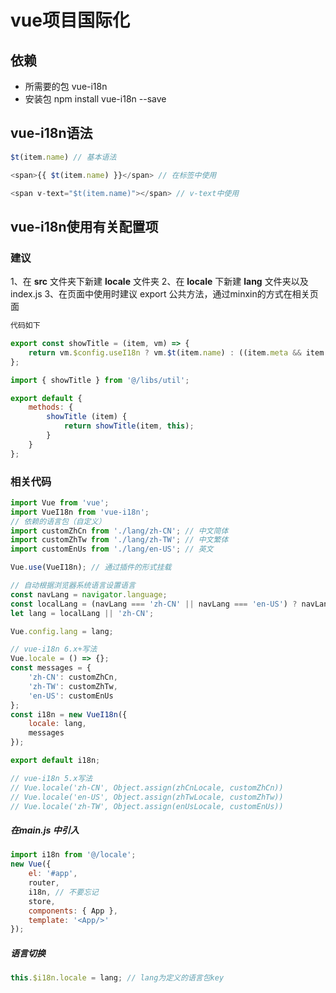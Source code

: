 # vue项目国际化

## 依赖

* 所需要的包 
  vue-i18n
* 安装包
  npm install vue-i18n --save


## vue-i18n语法

````js
$t(item.name) // 基本语法

<span>{{ $t(item.name) }}</span> // 在标签中使用

<span v-text="$t(item.name)"></span> // v-text中使用
````

## vue-i18n使用有关配置项

### 建议

1、在 **src** 文件夹下新建 **locale** 文件夹
2、在 **locale** 下新建 **lang** 文件夹以及 index.js
3、在页面中使用时建议 export 公共方法，通过minxin的方式在相关页面
````js
代码如下

export const showTitle = (item, vm) => {
    return vm.$config.useI18n ? vm.$t(item.name) : ((item.meta && item.meta.title) || item.name);
};

import { showTitle } from '@/libs/util';

export default {
    methods: {
        showTitle (item) {
            return showTitle(item, this);
        }
    }
};

````

### 相关代码

````js
import Vue from 'vue';
import VueI18n from 'vue-i18n';
// 依赖的语言包（自定义）
import customZhCn from './lang/zh-CN'; // 中文简体
import customZhTw from './lang/zh-TW'; // 中文繁体
import customEnUs from './lang/en-US'; // 英文

Vue.use(VueI18n); // 通过插件的形式挂载

// 自动根据浏览器系统语言设置语言
const navLang = navigator.language;
const localLang = (navLang === 'zh-CN' || navLang === 'en-US') ? navLang : false;
let lang = localLang || 'zh-CN';

Vue.config.lang = lang;

// vue-i18n 6.x+写法
Vue.locale = () => {};
const messages = {
    'zh-CN': customZhCn,
    'zh-TW': customZhTw,
    'en-US': customEnUs
};
const i18n = new VueI18n({
    locale: lang,
    messages
});

export default i18n;

// vue-i18n 5.x写法
// Vue.locale('zh-CN', Object.assign(zhCnLocale, customZhCn))
// Vue.locale('en-US', Object.assign(zhTwLocale, customZhTw))
// Vue.locale('zh-TW', Object.assign(enUsLocale, customEnUs))
````

##### 在main.js 中引入

````js
import i18n from '@/locale';
new Vue({
    el: '#app',
    router,
    i18n, // 不要忘记
    store,
    components: { App },
    template: '<App/>'
});
````

##### 语言切换

````js
this.$i18n.locale = lang; // lang为定义的语言包key
````